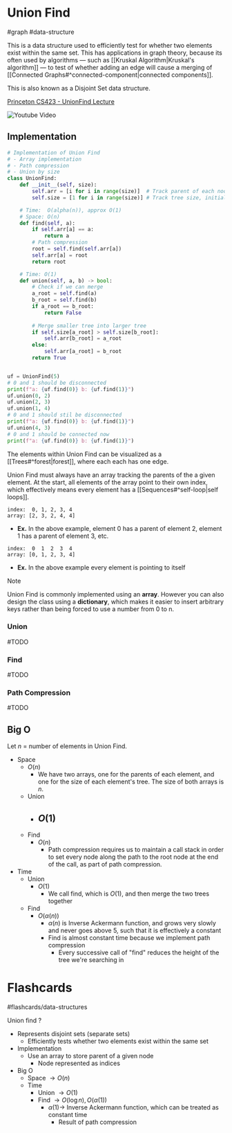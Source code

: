 # Union Find
#graph #data-structure  

This is a data structure used to efficiently test for whether two elements exist within the same set. This has applications in graph theory, because its often used by algorithms — such as [[Kruskal Algorithm|Kruskal's algorithm]] — to test of whether adding an edge will cause a merging of [[Connected Graphs#^connected-component|connected components]].

This is also known as a Disjoint Set data structure.

[Princeton CS423 - UnionFind Lecture](https://www.cs.princeton.edu/courses/archive/spring13/cos423/lectures/UnionFind.pdf)

![Youtube Video](https://www.youtube.com/watch?v=0jNmHPfA_yE)
## Implementation
```python
# Implementation of Union Find
# - Array implementation
# - Path compression
# - Union by size
class UnionFind:
	def __init__(self, size):
		self.arr = [i for i in range(size)]  # Track parent of each node i
		self.size = [1 for i in range(size)] # Track tree size, initially 1

	# Time:  O(alpha(n)), approx O(1)
	# Space: O(n)
	def find(self, a):
		if self.arr[a] == a:
			return a
		# Path compression
		root = self.find(self.arr[a])
		self.arr[a] = root
		return root

	# Time: O(1)
	def union(self, a, b) -> bool:
		# Check if we can merge
		a_root = self.find(a)
		b_root = self.find(b)
		if a_root == b_root:
			return False
		
		# Merge smaller tree into larger tree
		if self.size[a_root] > self.size[b_root]:
			self.arr[b_root] = a_root
		else:
			self.arr[a_root] = b_root
		return True


uf = UnionFind(5)
# 0 and 1 should be disconnected
print(f"a: {uf.find(0)} b: {uf.find(1)}")
uf.union(0, 2)
uf.union(2, 3)
uf.union(1, 4)
# 0 and 1 should stil be disconnected
print(f"a: {uf.find(0)} b: {uf.find(1)}")
uf.union(4, 3)
# 0 and 1 should be connected now
print(f"a: {uf.find(0)} b: {uf.find(1)}")
```

The elements within Union Find can be visualized as a [[Trees#^forest|forest]], where each each has one edge.

Union Find must always have an array tracking the parents of the a given element. At the start, all elements of the array point to their own index, which effectively means every element has a [[Sequences#^self-loop|self loops]].

```
index:  0, 1, 2, 3, 4
array: [2, 3, 2, 4, 4]
```
* **Ex.** In the above example, element 0 has a parent of element 2, element 1 has a parent of element 3, etc.

```
index:  0  1  2  3  4
array: [0, 1, 2, 3, 4]
```
- **Ex.** In the above example every element is pointing to itself

>[!note]
Union Find is commonly implemented using an **array**. However you can also design the class using a **dictionary**, which makes it easier to insert arbitrary keys rather than being forced to use a number from 0 to n.
### Union
#TODO
### Find
#TODO
### Path Compression
#TODO
## Big O
Let $n$ = number of elements in Union Find.
- Space
	- $O(n)$
		- We have two arrays, one for the parents of each element, and one for the size of each element's tree. The size of both arrays is $n$. 
	- Union
		- $O(1)$
			- 
	- Find
		- $O(n)$
			- Path compression requires us to maintain a call stack in order to set every node along the path to the root node at the end of the call, as part of path compression.
- Time
	- Union
		- $O(1)$
			- We call find, which is $O(1)$, and then merge the two trees together
	- Find
		- $O(\alpha(n))$
			- $\alpha(n)$ is Inverse Ackermann function, and grows very slowly and never goes above 5, such that it is effectively a constant
			- Find is almost constant time because we implement path compression
				- Every successive call of "find" reduces the height of the tree we're searching in

# Flashcards
#flashcards/data-structures 

Union find
?
- Represents disjoint sets (separate sets)
	- Efficiently tests whether two elements exist within the same set
- Implementation
	- Use an array to store parent of a given node
		- Node represented as indices
- Big O
	- Space $\to O(n)$
	- Time
		- Union $\to O(1)$
		- Find $\to O(\log n), O(\alpha(1))$
			- $\alpha(1) \to$ Inverse Ackermann function, which can be treated as constant time
				- Result of path compression
<!--SR:!2025-01-14,5,230-->